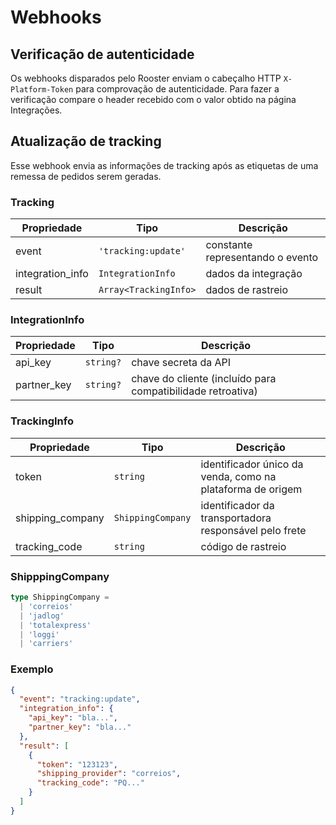 # Webhooks

## Verificação de autenticidade

Os webhooks disparados pelo Rooster enviam o cabeçalho HTTP `X-Platform-Token` para comprovação de autenticidade. Para fazer a verificação compare o header recebido com o valor obtido na página Integrações.

## Atualização de tracking

Esse webhook envia as informações de tracking após as etiquetas de uma remessa de pedidos serem geradas.

### Tracking

| Propriedade      | Tipo                  | Descrição                        |
| ---------------- | --------------------- | -------------------------------- |
| event            | `'tracking:update'`   | constante representando o evento |
| integration_info | `IntegrationInfo`     | dados da integração              |
| result           | `Array<TrackingInfo>` | dados de rastreio                |

### IntegrationInfo

| Propriedade | Tipo      | Descrição                                                   |
| ----------- | --------- | ----------------------------------------------------------- |
| api_key     | `string?` | chave secreta da API                                        |
| partner_key | `string?` | chave do cliente (incluído para compatibilidade retroativa) |

### TrackingInfo

| Propriedade      | Tipo              | Descrição                                                  |
| ---------------- | ----------------- | ---------------------------------------------------------- |
| token            | `string`          | identificador único da venda, como na plataforma de origem |
| shipping_company | `ShippingCompany` | identificador da transportadora responsável pelo frete     |
| tracking_code    | `string`          | código de rastreio                                         |

### ShipppingCompany

```typescript
type ShippingCompany =
  | 'correios'
  | 'jadlog'
  | 'totalexpress'
  | 'loggi'
  | 'carriers'
```

### Exemplo

```json
{
  "event": "tracking:update",
  "integration_info": {
    "api_key": "bla...",
    "partner_key": "bla..."
  },
  "result": [
    {
      "token": "123123",
      "shipping_provider": "correios",
      "tracking_code": "PQ..."
    }
  ]
}
```
